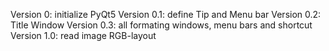 Version 0: initialize PyQt5
Version 0.1: define Tip and Menu bar
Version 0.2: Title Window
Version 0.3: all formating windows, menu bars and shortcut
Version 1.0: read image RGB-layout